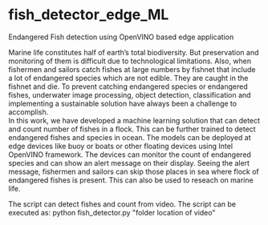# fish_detector_edge_ML
Endangered Fish detection using OpenVINO based edge application

Marine life constitutes half of earth’s total biodiversity. But preservation and monitoring of them is difficult due to technological limitations. Also, when fishermen and sailors catch fishes at large numbers by fishnet that include a lot of endangered species which are not edible. They are caught in the fishnet and die. To prevent catching endangered species or endangered fishes, underwater image processing, object detection, classification and implementing a sustainable solution have always been a challenge to accomplish.  
In this work, we have developed a machine learning solution that can detect and count number of fishes in a flock. This can be further trained to detect endangered fishes and species in ocean. The models can be deployed at edge devices like buoy or boats or other floating devices using Intel OpenVINO framework. The devices can monitor the count of endangered species and can show an alert message on their display. Seeing the alert message, fishermen and sailors can skip those places in sea where flock of endangered fishes is present. This can also be used to reseach on marine life.

The script can detect fishes and count from video. The script can be executed as:
python fish_detector.py "folder location of video"
